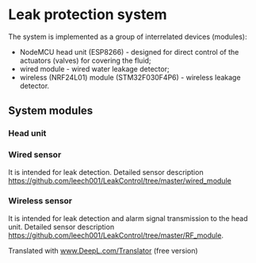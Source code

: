 # Leak protection system
The system is implemented as a group of interrelated devices (modules):
* NodeMCU head unit (ESP8266) - designed for direct control of the actuators (valves) for covering the fluid;
* wired module - wired water leakage detector;
* wireless (NRF24L01) module (STM32F030F4P6) - wireless leakage detector.

## System modules

### Head unit

### Wired sensor
It is intended for leak detection.
Detailed sensor description https://github.com/leech001/LeakControl/tree/master/wired_module

### Wireless sensor
It is intended for leak detection and alarm signal transmission to the head unit.
Detailed sensor description https://github.com/leech001/LeakControl/tree/master/RF_module.


Translated with www.DeepL.com/Translator (free version)